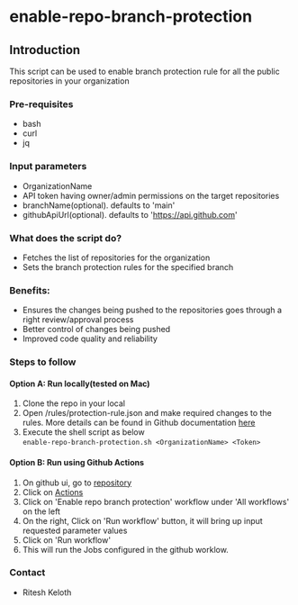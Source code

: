 # enable-repo-branch-protection

## Introduction
  This script can be used to enable branch protection rule for all the public repositories in your organization

### Pre-requisites
 - bash
 - curl
 - jq
 
### Input parameters
 - OrganizationName
 - API token having owner/admin permissions on the target repositories
 - branchName(optional). defaults to 'main'
 - githubApiUrl(optional). defaults to 'https://api.github.com'
 
### What does the script do?
 - Fetches the list of repositories for the organization
 - Sets the branch protection rules for the specified branch

### Benefits:
 - Ensures the changes being pushed to the repositories goes through a right review/approval process
 - Better control of changes being pushed
 - Improved code quality and reliability

### Steps to follow
#### Option A: Run locally(tested on Mac)
 1. Clone the repo in your local
 2. Open /rules/protection-rule.json and make required changes to the rules. More details can be found in Github documentation [here](https://docs.github.com/en/rest/reference/branches#update-branch-protection)
 3. Execute the shell script as below \
    `enable-repo-branch-protection.sh <OrganizationName> <Token>`

#### Option B: Run using Github Actions
 1. On github ui, go to [repository](https://github.com/riteshjkeloth/enable-repo-branch-protection)
 2. Click on [Actions](https://github.com/riteshjkeloth/enable-repo-branch-protection/actions)
 3. Click on 'Enable repo branch protection' workflow under 'All workflows' on the left
 4. On the right, Click on 'Run workflow' button, it will bring up input requested parameter values
 5. Click on 'Run workflow'
 6. This will run the Jobs configured in the github worklow.

### Contact
 - Ritesh Keloth
